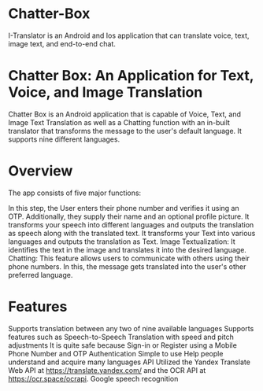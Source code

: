 # Chatter-Box
I-Translator is an Android and Ios application that can translate voice, text, image text, and end-to-end chat.


# Chatter Box: An Application for Text, Voice, and Image Translation
Chatter Box is an Android application that is capable of Voice, Text, and Image Text Translation as well as a Chatting function with an in-built translator that transforms the message to the user's default language. It supports nine different languages.

# Overview
The app consists of five major functions:

In this step, the User enters their phone number and verifies it using an OTP. Additionally, they supply their name and an optional profile picture.
It transforms your speech into different languages and outputs the translation as speech along with the translated text.
It transforms your Text into various languages and outputs the translation as Text.
Image Textualization: It identifies the text in the image and translates it into the desired language.
Chatting: This feature allows users to communicate with others using their phone numbers. In this, the message gets translated into the user's other preferred language.
# Features
Supports translation between any two of nine available languages
Supports features such as Speech-to-Speech Translation with speed and pitch adjustments
It is quite safe because Sign-in or Register using a Mobile Phone Number and OTP Authentication
Simple to use
Help people understand and acquire many languages
API Utilized the Yandex Translate Web API at https://translate.yandex.com/ and the OCR API at https://ocr.space/ocrapi.
Google speech recognition
